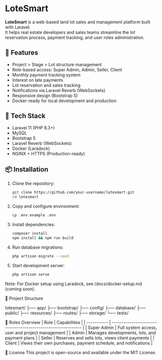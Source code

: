 # LoteSmart

**LoteSmart** is a web-based land lot sales and management platform built with Laravel.  
It helps real estate developers and sales teams streamline the lot reservation process, payment tracking, and user roles administration.

## 🚀 Features

- Project > Stage > Lot structure management
- Role-based access: Super Admin, Admin, Seller, Client
- Monthly payment tracking system
- Interest on late payments
- Lot reservation and sales tracking
- Notifications via Laravel Reverb (WebSockets)
- Responsive design (Bootstrap 5)
- Docker-ready for local development and production

## 🧱 Tech Stack

- Laravel 11 (PHP 8.3+)
- MySQL
- Bootstrap 5
- Laravel Reverb (WebSockets)
- Docker (Laradock)
- NGINX + HTTPS (Production-ready)

## 📦 Installation

1. Clone the repository:
   ```bash
   git clone https://github.com/your-username/lotesmart.git
   cd lotesmart
2. Copy and configure environment:
   ```bash
   cp .env.example .env
3. Install dependencies:
   ```bash
   composer install
   npm install && npm run build
4. Run database migrations:
   ```bash
   php artisan migrate --seed
5. Start development server:
   ```bash
   php artisan serve
Note: For Docker setup using Laradock, see /docs/docker-setup.md (coming soon).

📁 Project Structure

lotesmart/
├── app/
├── bootstrap/
├── config/
├── database/
├── public/
├── resources/
├── routes/
├── storage/
└── tests/

👥 Roles Overview
| Role        | Capabilities                                                   |
| ----------- | -------------------------------------------------------------- |
| Super Admin | Full system access, user and project management                |
| Admin       | Manages developments, lots, and payment plans                  |
| Seller      | Reserves and sells lots, views client payments                 |
| Client      | Views their own purchases, payment schedule, and notifications |

📝 License
This project is open-source and available under the MIT License.
